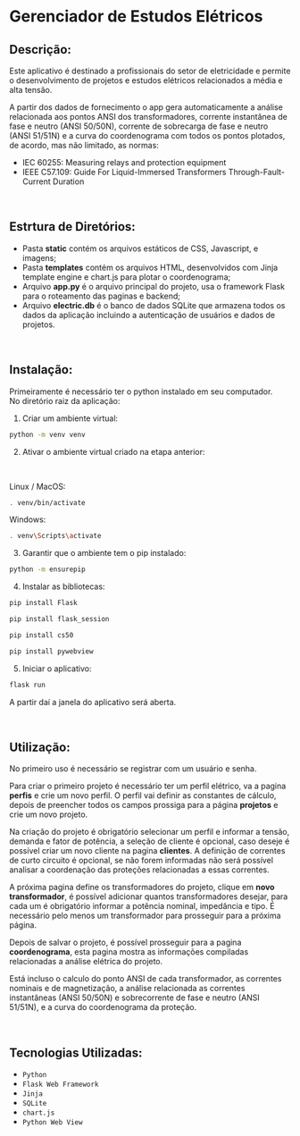 # Gerenciador de Estudos Elétricos

## Descrição:

Este aplicativo é destinado a profissionais do setor de eletricidade e permite o desenvolvimento de projetos e estudos elétricos relacionados a média e alta tensão.

A partir dos dados de fornecimento o app gera automaticamente a análise relacionada aos pontos ANSI dos transformadores, corrente instantânea de fase e neutro (ANSI 50/50N), corrente de sobrecarga de fase e neutro (ANSI 51/51N) e a curva do coordenograma com todos os pontos plotados, de acordo, mas não limitado, as normas:
- IEC 60255: Measuring relays and protection equipment
- IEEE C57.109: Guide For Liquid-Immersed Transformers Through-Fault-Current Duration
 
<br>

## Estrtura de Diretórios:
- Pasta **static** contém os arquivos estáticos de CSS, Javascript, e imagens;
- Pasta **templates** contém os arquivos HTML, desenvolvidos com Jinja template engine e chart.js para plotar o coordenograma;
- Arquivo **app.py** é o arquivo principal do projeto, usa o framework Flask para o roteamento das paginas e backend;
-  Arquivo **electric.db** é o banco de dados SQLite que armazena todos os dados da aplicação incluindo a autenticação de usuários e dados de projetos. 

<br>


## Instalação:
Primeiramente é necessário ter o python instalado em seu computador.<br>
No diretório raiz da aplicação:

1. Criar um ambiente virtual: 
```sh
python -m venv venv
```

2. Ativar o ambiente virtual criado na etapa anterior:
<br>

Linux / MacOS:

```sh
. venv/bin/activate
```

Windows:

```sh
. venv\Scripts\activate
```

3. Garantir que o ambiente tem o pip instalado:
```sh
python -m ensurepip
```

4. Instalar as bibliotecas:
```sh
pip install Flask
```
```sh
pip install flask_session
```
```sh
pip install cs50
```
```sh
pip install pywebview
```

5. Iniciar o aplicativo:
```sh
flask run
```
A partir daí a janela do aplicativo será aberta.

<br>

## Utilização:

No primeiro uso é necessário se registrar com um usuário e senha.

Para criar o primeiro projeto é necessário ter um perfil elétrico, va a pagina **perfis** e crie um novo perfil. O perfil vai definir as constantes de cálculo, depois de preencher todos os campos prossiga para a página **projetos** e crie um novo projeto.

Na criação do projeto é obrigatório selecionar um perfil e informar a tensão, demanda e fator de potência, a seleção de cliente é opcional, caso deseje é possível criar um novo cliente na pagina **clientes**. A definição de correntes de curto circuito é opcional, se não forem informadas não será possível analisar a coordenação das proteções relacionadas a essas correntes.

A próxima pagina define os transformadores do projeto, clique em **novo transformador**, é possível adicionar quantos transformadores desejar, para cada um é obrigatório informar a potência nominal, impedância e tipo. É necessário pelo menos um transformador para prosseguir para a próxima página.

Depois de salvar o projeto, é possível prosseguir para a pagina **coordenograma**, esta pagina mostra as informações compiladas relacionadas a análise elétrica do projeto.

Está incluso o calculo do ponto ANSI de cada transformador, as correntes nominais e de magnetização, a análise relacionada as correntes instantâneas (ANSI 50/50N) e sobrecorrente de fase e neutro (ANSI 51/51N), e a curva do coordenograma da proteção.

<br>
  
## Tecnologias Utilizadas:
- `Python`
- `Flask Web Framework`
- `Jinja`
- `SQLite`
- `chart.js`
- `Python Web View`



